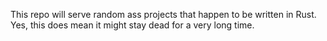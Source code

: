 
This repo will serve random ass projects that happen to be written in Rust.
Yes, this does mean it might stay dead for a very long time.
